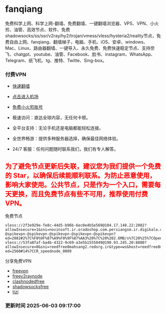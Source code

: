 # fanqiang

免费科学上网、科学上网-翻墙、免费翻墙、一键翻墙浏览器、VPS、VPN、小火煎、油管、高效节点、软件、免费shadowsocks/ss/ssr/v2ray/hy2/trojan/vmess/vless/hysteria2/reality节点，免费自由上网、fanqiang、翻墙梯子，电脑、手机、iOS、安卓、windows、Mac、Linux、路由器翻墙、一键导入、永久免费、免费快速稳定节点、支持奈飞、chatgpt、youtube、油管、Facebook、脸书、instagram、WhatsApp、Telegram、纸飞机、tg、推特、Twitte、Sing-box。

### 付费VPN
* [快速翻墙](https://uhuio.top/) 

* [点击进入机场](https://uhuio.top/) 

* [免费小火煎账号](https://free-clash.top/) 

* 极速访问：直达全球内容，无任何卡顿。

* 全平台支持：无论手机还是电脑都能轻松连接。

* 全世界畅游：提供多种服务器选择，确保最佳网络体验。

* 24/7 客服：任何问题随时联系我们，我们有专人解答。

## <font color="red">为了避免节点更新后失联，建议您为我们提供一个免费的 Star，以确保后续能顺利联系。为防止恶意使用，影响大家使用。公共节点，只是作为一个入口，需要每天更换，而且免费节点有些不可用，推荐使用付费VPN。</font>

免费节点

```
vless://2f3e929e-fe8c-44d5-b96b-6ec0e4b5e569@104.17.148.22:2082?allowInsecure=1&sni=novinsoft.ir.oradoshop.com.persiangsm.ir.digikala.com.abadis.ir.shad.ir.divar.ir.downloadly.com.aparat.com.cafebazar.ir.varzesh3.com.ninisite.com.abadis.ir.bama.ir.p30download.ir.telewebion.bmi.ir.shad.ir.mayket.com.ninisite.top.&type=ws&host=novinsoft.ir.oradoshop.com.persiangsm.ir.digikala.com.abadis.ir.shad.ir.divar.ir.downloadly.com.aparat.com.cafebazar.ir.varzesh3.com.ninisite.com.abadis.ir.bama.ir.p30download.ir.telewebion.bmi.ir.shad.ir.mayket.com.ninisite.top.&path=/@spikevpn-@spikevpn-@spikevpn-@spikevpn-@spikevpn-@spikevpn?ed=2082#2%7C%F0%9F%87%A9%F0%9F%87%AA3%20%7C%20%202.6MB/s%7C20%25%7COpenai
vless://53fa8faf-ba4b-4322-9c69-a3e5b1555049@190.93.245.20:8880?allowInsecure=0&sni=reedfree8mahsang2.redorg.ir&type=ws&host=reedfree8mahsang2.redorg.ir&path=/?ed=2560#14%7CCR_speednode_0009
```
分享免费VPN
* [freevpn](https://github.com/asdsadsddas123/freevpn)
* [freev2raynode](https://github.com/asdsadsddas123/freev2raynode)
* [clashnodedfree](https://github.com/asdsadsddas123/clashnodedfree)
* [shadowsocksfree](https://github.com/asdsadsddas123/shadowsocksfree)
* [tizi](https://github.com/asdsadsddas123/tizi)
### 更新时间 2025-06-03 09:17:00 
